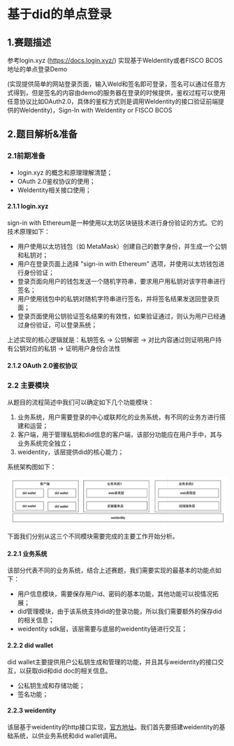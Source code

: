 # 基于did的单点登录

## 1.赛题描述

参考login.xyz (https://docs.login.xyz/) 实现基于Weldentity或者FISCO BCOS 地址的单点登录Demo

(实现提供简单的网站登录页面，输入Weld和签名即可登录，签名可以通过任意方式得到，但是签名的内容由demo的服务器在登录的时候提供，鉴权过程可以使用任意协议比如OAuth2.0，具体的鉴权方式则是调用Weldentity的接口验证前端提供的Weldentity)，Sign-In with Weldentity or FISCO BCOS

## 2.题目解析&准备

### 2.1前期准备

- login.xyz 的概念和原理理解清楚；
- OAuth 2.0鉴权协议的使用；
- Weldentity相关接口使用；

#### 2.1.1 login.xyz

sign-in with Ethereum是一种使用以太坊区块链技术进行身份验证的方式。它的技术原理如下：

- 用户使用以太坊钱包（如 MetaMask）创建自己的数字身份，并生成一个公钥和私钥对；
- 用户在登录页面上选择 "sign-in with Ethereum" 选项，并使用以太坊钱包进行身份验证；
- 登录页面向用户的钱包发送一个随机字符串，要求用户用私钥对该字符串进行签名；
- 用户使用钱包中的私钥对随机字符串进行签名，并将签名结果发送回登录页面；
- 登录页面使用公钥验证签名结果的有效性，如果验证通过，则认为用户已经通过身份验证，可以登录系统；

上述实现的核心逻辑就是：私钥签名 -> 公钥解密 -> 对比内容通过则证明用户持有公钥对应的私钥 -> 证明用户身份合法性

#### 2.1.2 OAuth 2.0鉴权协议

### 2.2 主要模块

从题目的流程简述中我们可以确定如下几个功能模块：

1. 业务系统，用户需要登录的中心或联邦化的业务系统，有不同的业务方进行搭建和运营；
2. 客户端，用于管理私钥和did信息的客户端，该部分功能应在用户手中，其与业务系统完全独立；
3. weidentity，该层提供did的核心能力；

系统架构图如下：

![image.png](assets/系统架构.png)

下面我们分别从这三个不同模块需要完成的主要工作开始分析。

#### 2.2.1 业务系统

该部分代表不同的业务系统，结合上述赛题，我们需要实现的最基本的功能点如下：

- 用户信息模块，需要保存用户id、密码的基本功能，其他功能可以视情况拓展；
- did管理模块，由于该系统支持did的登录功能，所以我们需要额外的保存did的相关信息；
- weidentity sdk层，该层需要与底层的weidentity链进行交互；

#### 2.2.2 did wallet

did wallet主要提供用户公私钥生成和管理的功能，并且其与weidentity的接口交互，以获取did和did doc的相关信息。

- 公私钥生成和存储功能；
- 签名功能；

#### 2.2.3 weidentity

该层基于weidentity的http接口实现，[官方地址](https://weidentity.readthedocs.io/zh_CN/latest/docs/one-stop-experience.html#id1)。我们首先要搭建weidentity的基础系统，以供业务系统和did wallet调用。
